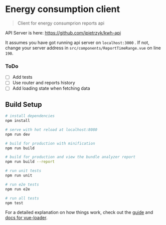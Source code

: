 # Energy consumption client

> Client for energy consumprion reports api

API Server is here:  https://github.com/jpietrzyk/kwh-api

It assumes you have got running api server on `localhost:3000` . If not, change your server address in `src/components/ReportTimeRange.vue` on line `190`.  

### ToDo

- [ ] Add tests
- [ ] Use router and reports history
- [ ] Add loading state when fetching data

## Build Setup

``` bash
# install dependencies
npm install

# serve with hot reload at localhost:8080
npm run dev

# build for production with minification
npm run build

# build for production and view the bundle analyzer report
npm run build --report

# run unit tests
npm run unit

# run e2e tests
npm run e2e

# run all tests
npm test
```

For a detailed explanation on how things work, check out the [guide](http://vuejs-templates.github.io/webpack/) and [docs for vue-loader](http://vuejs.github.io/vue-loader).
